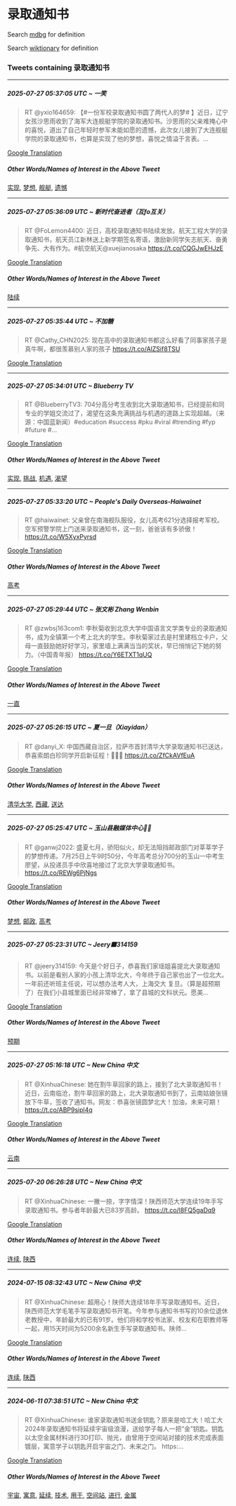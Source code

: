 # 录取通知书

Search [mdbg](https://www.mdbg.net/chinese/dictionary?page=worddict&wdrst=0&wdqb=录取通知书) for definition

Search [wiktionary](https://en.wiktionary.org/wiki/录取通知书) for definition

### Tweets containing 录取通知书

___
##### 2025-07-27 05:37:05 UTC ~ 一笑
> RT @yxio164659: 【#一份军校录取通知书圆了两代人的梦#  】近日，辽宁女孩沙思雨收到了海军大连舰艇学院的录取通知书。沙思雨的父亲难掩心中的喜悦，道出了自己年轻时参军未能如愿的遗憾，此次女儿接到了大连舰艇学院的录取通知书，也算是实现了他的梦想，喜悦之情溢于言表。…

[Google Translation](https://translate.google.com/?hi=en&tab=TT&sl=zh-CN&tl=en&op=translate&text=RT+%40yxio164659%3A+%E3%80%90%23%E4%B8%80%E4%BB%BD%E5%86%9B%E6%A0%A1%E5%BD%95%E5%8F%96%E9%80%9A%E7%9F%A5%E4%B9%A6%E5%9C%86%E4%BA%86%E4%B8%A4%E4%BB%A3%E4%BA%BA%E7%9A%84%E6%A2%A6%23++%E3%80%91%E8%BF%91%E6%97%A5%EF%BC%8C%E8%BE%BD%E5%AE%81%E5%A5%B3%E5%AD%A9%E6%B2%99%E6%80%9D%E9%9B%A8%E6%94%B6%E5%88%B0%E4%BA%86%E6%B5%B7%E5%86%9B%E5%A4%A7%E8%BF%9E%E8%88%B0%E8%89%87%E5%AD%A6%E9%99%A2%E7%9A%84%E5%BD%95%E5%8F%96%E9%80%9A%E7%9F%A5%E4%B9%A6%E3%80%82%E6%B2%99%E6%80%9D%E9%9B%A8%E7%9A%84%E7%88%B6%E4%BA%B2%E9%9A%BE%E6%8E%A9%E5%BF%83%E4%B8%AD%E7%9A%84%E5%96%9C%E6%82%A6%EF%BC%8C%E9%81%93%E5%87%BA%E4%BA%86%E8%87%AA%E5%B7%B1%E5%B9%B4%E8%BD%BB%E6%97%B6%E5%8F%82%E5%86%9B%E6%9C%AA%E8%83%BD%E5%A6%82%E6%84%BF%E7%9A%84%E9%81%97%E6%86%BE%EF%BC%8C%E6%AD%A4%E6%AC%A1%E5%A5%B3%E5%84%BF%E6%8E%A5%E5%88%B0%E4%BA%86%E5%A4%A7%E8%BF%9E%E8%88%B0%E8%89%87%E5%AD%A6%E9%99%A2%E7%9A%84%E5%BD%95%E5%8F%96%E9%80%9A%E7%9F%A5%E4%B9%A6%EF%BC%8C%E4%B9%9F%E7%AE%97%E6%98%AF%E5%AE%9E%E7%8E%B0%E4%BA%86%E4%BB%96%E7%9A%84%E6%A2%A6%E6%83%B3%EF%BC%8C%E5%96%9C%E6%82%A6%E4%B9%8B%E6%83%85%E6%BA%A2%E4%BA%8E%E8%A8%80%E8%A1%A8%E3%80%82%E2%80%A6)
##### Other Words/Names of Interest in the Above Tweet
[实现](实现.md), [梦想](梦想.md), [舰艇](舰艇.md), [遗憾](遗憾.md)
___
##### 2025-07-27 05:36:09 UTC ~ 新时代奋进者（互fo互关）
> RT @FoLemon4400: 近日，高校录取通知书陆续发放。航天工程大学的录取通知书，航天员江新林送上新学期签名寄语，激励新同学矢志航天、奋勇争先、大有作为。#航空航天@xuejianosaka https://t.co/CQGJwEHJzE

[Google Translation](https://translate.google.com/?hi=en&tab=TT&sl=zh-CN&tl=en&op=translate&text=RT+%40FoLemon4400%3A+%E8%BF%91%E6%97%A5%EF%BC%8C%E9%AB%98%E6%A0%A1%E5%BD%95%E5%8F%96%E9%80%9A%E7%9F%A5%E4%B9%A6%E9%99%86%E7%BB%AD%E5%8F%91%E6%94%BE%E3%80%82%E8%88%AA%E5%A4%A9%E5%B7%A5%E7%A8%8B%E5%A4%A7%E5%AD%A6%E7%9A%84%E5%BD%95%E5%8F%96%E9%80%9A%E7%9F%A5%E4%B9%A6%EF%BC%8C%E8%88%AA%E5%A4%A9%E5%91%98%E6%B1%9F%E6%96%B0%E6%9E%97%E9%80%81%E4%B8%8A%E6%96%B0%E5%AD%A6%E6%9C%9F%E7%AD%BE%E5%90%8D%E5%AF%84%E8%AF%AD%EF%BC%8C%E6%BF%80%E5%8A%B1%E6%96%B0%E5%90%8C%E5%AD%A6%E7%9F%A2%E5%BF%97%E8%88%AA%E5%A4%A9%E3%80%81%E5%A5%8B%E5%8B%87%E4%BA%89%E5%85%88%E3%80%81%E5%A4%A7%E6%9C%89%E4%BD%9C%E4%B8%BA%E3%80%82%23%E8%88%AA%E7%A9%BA%E8%88%AA%E5%A4%A9%40xuejianosaka+https%3A%2F%2Ft.co%2FCQGJwEHJzE)
##### Other Words/Names of Interest in the Above Tweet
[陆续](陆续.md)
___
##### 2025-07-27 05:35:44 UTC ~ 不加糖
> RT @Cathy_CHN2025: 现在高中的录取通知书都这么好看了同事家孩子是真牛啊，都很羡慕别人家的孩子 https://t.co/AlZSif8TSU

[Google Translation](https://translate.google.com/?hi=en&tab=TT&sl=zh-CN&tl=en&op=translate&text=RT+%40Cathy_CHN2025%3A+%E7%8E%B0%E5%9C%A8%E9%AB%98%E4%B8%AD%E7%9A%84%E5%BD%95%E5%8F%96%E9%80%9A%E7%9F%A5%E4%B9%A6%E9%83%BD%E8%BF%99%E4%B9%88%E5%A5%BD%E7%9C%8B%E4%BA%86%E5%90%8C%E4%BA%8B%E5%AE%B6%E5%AD%A9%E5%AD%90%E6%98%AF%E7%9C%9F%E7%89%9B%E5%95%8A%EF%BC%8C%E9%83%BD%E5%BE%88%E7%BE%A1%E6%85%95%E5%88%AB%E4%BA%BA%E5%AE%B6%E7%9A%84%E5%AD%A9%E5%AD%90+https%3A%2F%2Ft.co%2FAlZSif8TSU)
___
##### 2025-07-27 05:34:01 UTC ~ Blueberry TV
> RT @BlueberryTV3: 704分高分考生收到北大录取通知书，已经提前和同专业的学姐交流过了，渴望在这条充满挑战与机遇的道路上实现超越。（来源：中国蓝新闻）#education #success #pku #viral #trending #fyp #future #…

[Google Translation](https://translate.google.com/?hi=en&tab=TT&sl=zh-CN&tl=en&op=translate&text=RT+%40BlueberryTV3%3A+704%E5%88%86%E9%AB%98%E5%88%86%E8%80%83%E7%94%9F%E6%94%B6%E5%88%B0%E5%8C%97%E5%A4%A7%E5%BD%95%E5%8F%96%E9%80%9A%E7%9F%A5%E4%B9%A6%EF%BC%8C%E5%B7%B2%E7%BB%8F%E6%8F%90%E5%89%8D%E5%92%8C%E5%90%8C%E4%B8%93%E4%B8%9A%E7%9A%84%E5%AD%A6%E5%A7%90%E4%BA%A4%E6%B5%81%E8%BF%87%E4%BA%86%EF%BC%8C%E6%B8%B4%E6%9C%9B%E5%9C%A8%E8%BF%99%E6%9D%A1%E5%85%85%E6%BB%A1%E6%8C%91%E6%88%98%E4%B8%8E%E6%9C%BA%E9%81%87%E7%9A%84%E9%81%93%E8%B7%AF%E4%B8%8A%E5%AE%9E%E7%8E%B0%E8%B6%85%E8%B6%8A%E3%80%82%EF%BC%88%E6%9D%A5%E6%BA%90%EF%BC%9A%E4%B8%AD%E5%9B%BD%E8%93%9D%E6%96%B0%E9%97%BB%EF%BC%89%23education+%23success+%23pku+%23viral+%23trending+%23fyp+%23future+%23%E2%80%A6)
##### Other Words/Names of Interest in the Above Tweet
[实现](实现.md), [挑战](挑战.md), [机遇](机遇.md), [渴望](渴望.md)
___
##### 2025-07-27 05:33:20 UTC ~ People's Daily Overseas-Haiwainet
> RT @haiwainet: 父亲曾在南海舰队服役，女儿高考621分选择报考军校。空军预警学院上门送来录取通知书，这一刻，爸爸该有多骄傲！ https://t.co/W5XyxPyrsd

[Google Translation](https://translate.google.com/?hi=en&tab=TT&sl=zh-CN&tl=en&op=translate&text=RT+%40haiwainet%3A+%E7%88%B6%E4%BA%B2%E6%9B%BE%E5%9C%A8%E5%8D%97%E6%B5%B7%E8%88%B0%E9%98%9F%E6%9C%8D%E5%BD%B9%EF%BC%8C%E5%A5%B3%E5%84%BF%E9%AB%98%E8%80%83621%E5%88%86%E9%80%89%E6%8B%A9%E6%8A%A5%E8%80%83%E5%86%9B%E6%A0%A1%E3%80%82%E7%A9%BA%E5%86%9B%E9%A2%84%E8%AD%A6%E5%AD%A6%E9%99%A2%E4%B8%8A%E9%97%A8%E9%80%81%E6%9D%A5%E5%BD%95%E5%8F%96%E9%80%9A%E7%9F%A5%E4%B9%A6%EF%BC%8C%E8%BF%99%E4%B8%80%E5%88%BB%EF%BC%8C%E7%88%B8%E7%88%B8%E8%AF%A5%E6%9C%89%E5%A4%9A%E9%AA%84%E5%82%B2%EF%BC%81+https%3A%2F%2Ft.co%2FW5XyxPyrsd)
##### Other Words/Names of Interest in the Above Tweet
[高考](高考.md)
___
##### 2025-07-27 05:29:44 UTC ~ 张文彬 Zhang Wenbin
> RT @zwbsj163com1: 李秋菊收到北京大学中国语言文学类专业的录取通知书，成为全镇第一个考上北大的学生。李秋菊家过去是村里建档立卡户，父母一直鼓励她好好学习，家里墙上满满当当的奖状，早已悄悄记下她的努力。（中国青年报） https://t.co/Y6ETXT1qUQ

[Google Translation](https://translate.google.com/?hi=en&tab=TT&sl=zh-CN&tl=en&op=translate&text=RT+%40zwbsj163com1%3A+%E6%9D%8E%E7%A7%8B%E8%8F%8A%E6%94%B6%E5%88%B0%E5%8C%97%E4%BA%AC%E5%A4%A7%E5%AD%A6%E4%B8%AD%E5%9B%BD%E8%AF%AD%E8%A8%80%E6%96%87%E5%AD%A6%E7%B1%BB%E4%B8%93%E4%B8%9A%E7%9A%84%E5%BD%95%E5%8F%96%E9%80%9A%E7%9F%A5%E4%B9%A6%EF%BC%8C%E6%88%90%E4%B8%BA%E5%85%A8%E9%95%87%E7%AC%AC%E4%B8%80%E4%B8%AA%E8%80%83%E4%B8%8A%E5%8C%97%E5%A4%A7%E7%9A%84%E5%AD%A6%E7%94%9F%E3%80%82%E6%9D%8E%E7%A7%8B%E8%8F%8A%E5%AE%B6%E8%BF%87%E5%8E%BB%E6%98%AF%E6%9D%91%E9%87%8C%E5%BB%BA%E6%A1%A3%E7%AB%8B%E5%8D%A1%E6%88%B7%EF%BC%8C%E7%88%B6%E6%AF%8D%E4%B8%80%E7%9B%B4%E9%BC%93%E5%8A%B1%E5%A5%B9%E5%A5%BD%E5%A5%BD%E5%AD%A6%E4%B9%A0%EF%BC%8C%E5%AE%B6%E9%87%8C%E5%A2%99%E4%B8%8A%E6%BB%A1%E6%BB%A1%E5%BD%93%E5%BD%93%E7%9A%84%E5%A5%96%E7%8A%B6%EF%BC%8C%E6%97%A9%E5%B7%B2%E6%82%84%E6%82%84%E8%AE%B0%E4%B8%8B%E5%A5%B9%E7%9A%84%E5%8A%AA%E5%8A%9B%E3%80%82%EF%BC%88%E4%B8%AD%E5%9B%BD%E9%9D%92%E5%B9%B4%E6%8A%A5%EF%BC%89+https%3A%2F%2Ft.co%2FY6ETXT1qUQ)
##### Other Words/Names of Interest in the Above Tweet
[一直](一直.md)
___
##### 2025-07-27 05:26:15 UTC ~ 夏一旦（Xiayidan）
> RT @danyi_X: 中国西藏自治区，拉萨市首封清华大学录取通知书已送达， 恭喜索朗白珍同学开启新征程！👏👏👏 https://t.co/ZfCkAVfEuA

[Google Translation](https://translate.google.com/?hi=en&tab=TT&sl=zh-CN&tl=en&op=translate&text=RT+%40danyi_X%3A+%E4%B8%AD%E5%9B%BD%E8%A5%BF%E8%97%8F%E8%87%AA%E6%B2%BB%E5%8C%BA%EF%BC%8C%E6%8B%89%E8%90%A8%E5%B8%82%E9%A6%96%E5%B0%81%E6%B8%85%E5%8D%8E%E5%A4%A7%E5%AD%A6%E5%BD%95%E5%8F%96%E9%80%9A%E7%9F%A5%E4%B9%A6%E5%B7%B2%E9%80%81%E8%BE%BE%EF%BC%8C+%E6%81%AD%E5%96%9C%E7%B4%A2%E6%9C%97%E7%99%BD%E7%8F%8D%E5%90%8C%E5%AD%A6%E5%BC%80%E5%90%AF%E6%96%B0%E5%BE%81%E7%A8%8B%EF%BC%81%F0%9F%91%8F%F0%9F%91%8F%F0%9F%91%8F+https%3A%2F%2Ft.co%2FZfCkAVfEuA)
##### Other Words/Names of Interest in the Above Tweet
[清华大学](清华大学.md), [西藏](西藏.md), [送达](送达.md)
___
##### 2025-07-27 05:25:47 UTC ~ 玉山县融媒体中心💯🔙
> RT @ganwj2022: 盛夏七月，骄阳似火，却无法阻挡邮政部门对莘莘学子的梦想传递。7月25日上午9时50分，今年高考总分700分的玉山一中考生廖望，从投递员手中欣喜地接过了北京大学录取通知书。 https://t.co/REWg6PjNgs

[Google Translation](https://translate.google.com/?hi=en&tab=TT&sl=zh-CN&tl=en&op=translate&text=RT+%40ganwj2022%3A+%E7%9B%9B%E5%A4%8F%E4%B8%83%E6%9C%88%EF%BC%8C%E9%AA%84%E9%98%B3%E4%BC%BC%E7%81%AB%EF%BC%8C%E5%8D%B4%E6%97%A0%E6%B3%95%E9%98%BB%E6%8C%A1%E9%82%AE%E6%94%BF%E9%83%A8%E9%97%A8%E5%AF%B9%E8%8E%98%E8%8E%98%E5%AD%A6%E5%AD%90%E7%9A%84%E6%A2%A6%E6%83%B3%E4%BC%A0%E9%80%92%E3%80%827%E6%9C%8825%E6%97%A5%E4%B8%8A%E5%8D%889%E6%97%B650%E5%88%86%EF%BC%8C%E4%BB%8A%E5%B9%B4%E9%AB%98%E8%80%83%E6%80%BB%E5%88%86700%E5%88%86%E7%9A%84%E7%8E%89%E5%B1%B1%E4%B8%80%E4%B8%AD%E8%80%83%E7%94%9F%E5%BB%96%E6%9C%9B%EF%BC%8C%E4%BB%8E%E6%8A%95%E9%80%92%E5%91%98%E6%89%8B%E4%B8%AD%E6%AC%A3%E5%96%9C%E5%9C%B0%E6%8E%A5%E8%BF%87%E4%BA%86%E5%8C%97%E4%BA%AC%E5%A4%A7%E5%AD%A6%E5%BD%95%E5%8F%96%E9%80%9A%E7%9F%A5%E4%B9%A6%E3%80%82+https%3A%2F%2Ft.co%2FREWg6PjNgs)
##### Other Words/Names of Interest in the Above Tweet
[梦想](梦想.md), [邮政](邮政.md), [高考](高考.md)
___
##### 2025-07-27 05:23:31 UTC ~ Jeery🟧314159
> RT @jeery314159: 今天是个好日子，恭喜我们家瑶姐喜提北大录取通知书。以前是看别人家的小孩上清华北大，今年终于自己家也出了一位北大。一年前还听班主任说，可以想办法考人大，上海交大 复旦。（算是超预期了）在我们小县城里面已经非常棒了，拿了县城的文科状元。愿美…

[Google Translation](https://translate.google.com/?hi=en&tab=TT&sl=zh-CN&tl=en&op=translate&text=RT+%40jeery314159%3A+%E4%BB%8A%E5%A4%A9%E6%98%AF%E4%B8%AA%E5%A5%BD%E6%97%A5%E5%AD%90%EF%BC%8C%E6%81%AD%E5%96%9C%E6%88%91%E4%BB%AC%E5%AE%B6%E7%91%B6%E5%A7%90%E5%96%9C%E6%8F%90%E5%8C%97%E5%A4%A7%E5%BD%95%E5%8F%96%E9%80%9A%E7%9F%A5%E4%B9%A6%E3%80%82%E4%BB%A5%E5%89%8D%E6%98%AF%E7%9C%8B%E5%88%AB%E4%BA%BA%E5%AE%B6%E7%9A%84%E5%B0%8F%E5%AD%A9%E4%B8%8A%E6%B8%85%E5%8D%8E%E5%8C%97%E5%A4%A7%EF%BC%8C%E4%BB%8A%E5%B9%B4%E7%BB%88%E4%BA%8E%E8%87%AA%E5%B7%B1%E5%AE%B6%E4%B9%9F%E5%87%BA%E4%BA%86%E4%B8%80%E4%BD%8D%E5%8C%97%E5%A4%A7%E3%80%82%E4%B8%80%E5%B9%B4%E5%89%8D%E8%BF%98%E5%90%AC%E7%8F%AD%E4%B8%BB%E4%BB%BB%E8%AF%B4%EF%BC%8C%E5%8F%AF%E4%BB%A5%E6%83%B3%E5%8A%9E%E6%B3%95%E8%80%83%E4%BA%BA%E5%A4%A7%EF%BC%8C%E4%B8%8A%E6%B5%B7%E4%BA%A4%E5%A4%A7+%E5%A4%8D%E6%97%A6%E3%80%82%EF%BC%88%E7%AE%97%E6%98%AF%E8%B6%85%E9%A2%84%E6%9C%9F%E4%BA%86%EF%BC%89%E5%9C%A8%E6%88%91%E4%BB%AC%E5%B0%8F%E5%8E%BF%E5%9F%8E%E9%87%8C%E9%9D%A2%E5%B7%B2%E7%BB%8F%E9%9D%9E%E5%B8%B8%E6%A3%92%E4%BA%86%EF%BC%8C%E6%8B%BF%E4%BA%86%E5%8E%BF%E5%9F%8E%E7%9A%84%E6%96%87%E7%A7%91%E7%8A%B6%E5%85%83%E3%80%82%E6%84%BF%E7%BE%8E%E2%80%A6)
##### Other Words/Names of Interest in the Above Tweet
[预期](预期.md)
___
##### 2025-07-27 05:16:18 UTC ~ New China 中文
> RT @XinhuaChinese: 她在割牛草回家的路上，接到了北大录取通知书！近日，云南临沧，割牛草回家的路上，北大录取通知书到了，云南姑娘张镜放下牛草，签收了通知书。网友：恭喜张镜圆梦北大！加油，未来可期！ https://t.co/ABP9sipl4q

[Google Translation](https://translate.google.com/?hi=en&tab=TT&sl=zh-CN&tl=en&op=translate&text=RT+%40XinhuaChinese%3A+%E5%A5%B9%E5%9C%A8%E5%89%B2%E7%89%9B%E8%8D%89%E5%9B%9E%E5%AE%B6%E7%9A%84%E8%B7%AF%E4%B8%8A%EF%BC%8C%E6%8E%A5%E5%88%B0%E4%BA%86%E5%8C%97%E5%A4%A7%E5%BD%95%E5%8F%96%E9%80%9A%E7%9F%A5%E4%B9%A6%EF%BC%81%E8%BF%91%E6%97%A5%EF%BC%8C%E4%BA%91%E5%8D%97%E4%B8%B4%E6%B2%A7%EF%BC%8C%E5%89%B2%E7%89%9B%E8%8D%89%E5%9B%9E%E5%AE%B6%E7%9A%84%E8%B7%AF%E4%B8%8A%EF%BC%8C%E5%8C%97%E5%A4%A7%E5%BD%95%E5%8F%96%E9%80%9A%E7%9F%A5%E4%B9%A6%E5%88%B0%E4%BA%86%EF%BC%8C%E4%BA%91%E5%8D%97%E5%A7%91%E5%A8%98%E5%BC%A0%E9%95%9C%E6%94%BE%E4%B8%8B%E7%89%9B%E8%8D%89%EF%BC%8C%E7%AD%BE%E6%94%B6%E4%BA%86%E9%80%9A%E7%9F%A5%E4%B9%A6%E3%80%82%E7%BD%91%E5%8F%8B%EF%BC%9A%E6%81%AD%E5%96%9C%E5%BC%A0%E9%95%9C%E5%9C%86%E6%A2%A6%E5%8C%97%E5%A4%A7%EF%BC%81%E5%8A%A0%E6%B2%B9%EF%BC%8C%E6%9C%AA%E6%9D%A5%E5%8F%AF%E6%9C%9F%EF%BC%81+https%3A%2F%2Ft.co%2FABP9sipl4q)
##### Other Words/Names of Interest in the Above Tweet
[云南](云南.md)
___
##### 2025-07-20 06:26:28 UTC ~ New China 中文
> RT @XinhuaChinese: 一撇一捺，字字情深！陕西师范大学连续19年手写录取通知书。参与者年龄最大已83岁高龄。 https://t.co/l8FQ5gaDq9

[Google Translation](https://translate.google.com/?hi=en&tab=TT&sl=zh-CN&tl=en&op=translate&text=RT+%40XinhuaChinese%3A+%E4%B8%80%E6%92%87%E4%B8%80%E6%8D%BA%EF%BC%8C%E5%AD%97%E5%AD%97%E6%83%85%E6%B7%B1%EF%BC%81%E9%99%95%E8%A5%BF%E5%B8%88%E8%8C%83%E5%A4%A7%E5%AD%A6%E8%BF%9E%E7%BB%AD19%E5%B9%B4%E6%89%8B%E5%86%99%E5%BD%95%E5%8F%96%E9%80%9A%E7%9F%A5%E4%B9%A6%E3%80%82%E5%8F%82%E4%B8%8E%E8%80%85%E5%B9%B4%E9%BE%84%E6%9C%80%E5%A4%A7%E5%B7%B283%E5%B2%81%E9%AB%98%E9%BE%84%E3%80%82+https%3A%2F%2Ft.co%2Fl8FQ5gaDq9)
##### Other Words/Names of Interest in the Above Tweet
[连续](连续.md), [陕西](陕西.md)
___
##### 2024-07-15 08:32:43 UTC ~ New China 中文
> RT @XinhuaChinese: 超用心！陕师大连续18年手写录取通知书。近日，陕西师范大学毛笔手写录取通知书开笔。今年参与通知书书写的10余位退休老教授中，年龄最大的已有91岁。他们将和学校书法家、校友和在职教师等一起，用15天时间为5200余名新生手写录取通知书。陕师…

[Google Translation](https://translate.google.com/?hi=en&tab=TT&sl=zh-CN&tl=en&op=translate&text=RT+%40XinhuaChinese%3A+%E8%B6%85%E7%94%A8%E5%BF%83%EF%BC%81%E9%99%95%E5%B8%88%E5%A4%A7%E8%BF%9E%E7%BB%AD18%E5%B9%B4%E6%89%8B%E5%86%99%E5%BD%95%E5%8F%96%E9%80%9A%E7%9F%A5%E4%B9%A6%E3%80%82%E8%BF%91%E6%97%A5%EF%BC%8C%E9%99%95%E8%A5%BF%E5%B8%88%E8%8C%83%E5%A4%A7%E5%AD%A6%E6%AF%9B%E7%AC%94%E6%89%8B%E5%86%99%E5%BD%95%E5%8F%96%E9%80%9A%E7%9F%A5%E4%B9%A6%E5%BC%80%E7%AC%94%E3%80%82%E4%BB%8A%E5%B9%B4%E5%8F%82%E4%B8%8E%E9%80%9A%E7%9F%A5%E4%B9%A6%E4%B9%A6%E5%86%99%E7%9A%8410%E4%BD%99%E4%BD%8D%E9%80%80%E4%BC%91%E8%80%81%E6%95%99%E6%8E%88%E4%B8%AD%EF%BC%8C%E5%B9%B4%E9%BE%84%E6%9C%80%E5%A4%A7%E7%9A%84%E5%B7%B2%E6%9C%8991%E5%B2%81%E3%80%82%E4%BB%96%E4%BB%AC%E5%B0%86%E5%92%8C%E5%AD%A6%E6%A0%A1%E4%B9%A6%E6%B3%95%E5%AE%B6%E3%80%81%E6%A0%A1%E5%8F%8B%E5%92%8C%E5%9C%A8%E8%81%8C%E6%95%99%E5%B8%88%E7%AD%89%E4%B8%80%E8%B5%B7%EF%BC%8C%E7%94%A815%E5%A4%A9%E6%97%B6%E9%97%B4%E4%B8%BA5200%E4%BD%99%E5%90%8D%E6%96%B0%E7%94%9F%E6%89%8B%E5%86%99%E5%BD%95%E5%8F%96%E9%80%9A%E7%9F%A5%E4%B9%A6%E3%80%82%E9%99%95%E5%B8%88%E2%80%A6)
##### Other Words/Names of Interest in the Above Tweet
[连续](连续.md), [陕西](陕西.md)
___
##### 2024-06-11 07:38:51 UTC ~ New China 中文
> RT @XinhuaChinese: 谁家录取通知书送金钥匙？原来是哈工大！哈工大2024年录取通知书将延续宇宙级浪漫，送给学子每人一把“金”钥匙。钥匙以太空金属材料进行3D打印、抛光，由曾用于空间站对接的技术完成表面镀层，寓意学子以钥匙开启宇宙之门、未来之门。 https:…

[Google Translation](https://translate.google.com/?hi=en&tab=TT&sl=zh-CN&tl=en&op=translate&text=RT+%40XinhuaChinese%3A+%E8%B0%81%E5%AE%B6%E5%BD%95%E5%8F%96%E9%80%9A%E7%9F%A5%E4%B9%A6%E9%80%81%E9%87%91%E9%92%A5%E5%8C%99%EF%BC%9F%E5%8E%9F%E6%9D%A5%E6%98%AF%E5%93%88%E5%B7%A5%E5%A4%A7%EF%BC%81%E5%93%88%E5%B7%A5%E5%A4%A72024%E5%B9%B4%E5%BD%95%E5%8F%96%E9%80%9A%E7%9F%A5%E4%B9%A6%E5%B0%86%E5%BB%B6%E7%BB%AD%E5%AE%87%E5%AE%99%E7%BA%A7%E6%B5%AA%E6%BC%AB%EF%BC%8C%E9%80%81%E7%BB%99%E5%AD%A6%E5%AD%90%E6%AF%8F%E4%BA%BA%E4%B8%80%E6%8A%8A%E2%80%9C%E9%87%91%E2%80%9D%E9%92%A5%E5%8C%99%E3%80%82%E9%92%A5%E5%8C%99%E4%BB%A5%E5%A4%AA%E7%A9%BA%E9%87%91%E5%B1%9E%E6%9D%90%E6%96%99%E8%BF%9B%E8%A1%8C3D%E6%89%93%E5%8D%B0%E3%80%81%E6%8A%9B%E5%85%89%EF%BC%8C%E7%94%B1%E6%9B%BE%E7%94%A8%E4%BA%8E%E7%A9%BA%E9%97%B4%E7%AB%99%E5%AF%B9%E6%8E%A5%E7%9A%84%E6%8A%80%E6%9C%AF%E5%AE%8C%E6%88%90%E8%A1%A8%E9%9D%A2%E9%95%80%E5%B1%82%EF%BC%8C%E5%AF%93%E6%84%8F%E5%AD%A6%E5%AD%90%E4%BB%A5%E9%92%A5%E5%8C%99%E5%BC%80%E5%90%AF%E5%AE%87%E5%AE%99%E4%B9%8B%E9%97%A8%E3%80%81%E6%9C%AA%E6%9D%A5%E4%B9%8B%E9%97%A8%E3%80%82+https%3A%E2%80%A6)
##### Other Words/Names of Interest in the Above Tweet
[宇宙](宇宙.md), [寓意](寓意.md), [延续](延续.md), [技术](技术.md), [用于](用于.md), [空间站](空间站.md), [进行](进行.md), [金属](金属.md)
